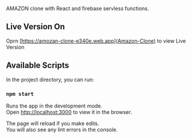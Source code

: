 AMAZON clone with React and firebase servless functions.

## Live Version On
Oprn [https://amozan-clone-e340e.web.app](Amazon-Clone) to view Live Version

## Available Scripts

In the project directory, you can run:

### `npm start`

Runs the app in the development mode.<br />
Open [http://localhost:3000](http://localhost:3000) to view it in the browser.

The page will reload if you make edits.<br />
You will also see any lint errors in the console.

